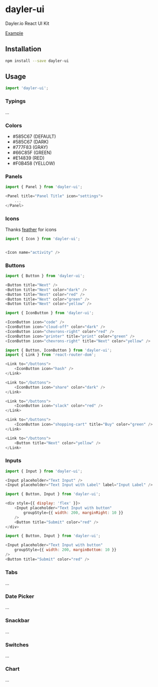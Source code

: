 # dayler-ui
Dayler.io React UI Kit

[Example](https://ui.dayler.io/)

## Installation
```bash
npm install --save dayler-ui
```

## Usage
```javascript
import 'dayler-ui';
```

### Typings
...

### Colors
* #585C67 (DEFAULT)
* #585C67 (DARK)
* #777F83 (GRAY)
* #66C85F (GREEN)
* #E14839 (RED)
* #F0B458 (YELLOW)

### Panels
```javascript
import { Panel } from 'dayler-ui';

<Panel title="Panel Title" icon="settings">
    ...
</Panel>
```

### Icons
Thanks [feather](https://feathericons.com) for icons

```javascript
import { Icon } from 'dayler-ui';


<Icon name="activity" />
```

### Buttons
```javascript
import { Button } from 'dayler-ui';

<Button title="Next" />
<Button title="Next" color="dark" />
<Button title="Next" color="red" />
<Button title="Next" color="green" />
<Button title="Next" color="yellow" />
```

```javascript
import { IconButton } from 'dayler-ui';

<IconButton icon="code" />
<IconButton icon="cloud-off" color="dark" />
<IconButton icon="chevrons-right" color="red" />
<IconButton icon="printer" title="print" color="green" />
<IconButton icon="chevrons-right" title="Next" color="yellow" />
```

```javascript
import { Button, IconButton } from 'dayler-ui';
import { Link } from 'react-router-dom';

<Link to="/buttons">
    <IconButton icon="hash" />
</Link>

<Link to="/buttons">
    <IconButton icon="share" color="dark" />
</Link>

<Link to="/buttons">
    <IconButton icon="slack" color="red" />
</Link>

<Link to="/buttons">
    <IconButton icon="shopping-cart" title="Buy" color="green" />
</Link>

<Link to="/buttons">
    <Button title="Next" color="yellow" />
</Link>
```

### Inputs
```javascript
import { Input } from 'dayler-ui';

<Input placeholder="Text Input" />
<Input placeholder="Text Input with Label" label="Input Label" />
```

```javascript
import { Button, Input } from 'dayler-ui';

<div style={{ display: 'flex' }}>
    <Input placeholder="Text Input with button"
        groupStyle={{ width: 200, marginRight: 10 }}
    />
    <Button title="Submit" color="red" />
</div>
```

```javascript
import { Button, Input } from 'dayler-ui';

<Input placeholder="Text Input with button"
    groupStyle={{ width: 200, marginBottom: 10 }}
/>
<Button title="Submit" color="red" />
```
### Tabs
...

### Date Picker
...

### Snackbar
...

### Switches
...

### Chart
...
